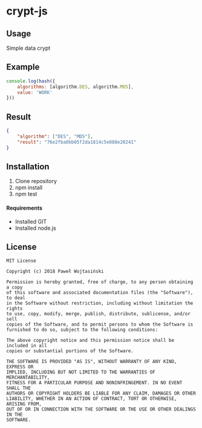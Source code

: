 # crypt-js

## Usage
Simple data crypt
###

## Example
```javascript
console.log(hash({
    algorithms: [algorithm.DES, algorithm.MD5],
    value: 'WORK'
}))
```

## Result
```json
{
    "algorithm": ["DES", "MD5"],
    "result": "76e2fba0bb05f2da1814c5e088e20241"
}
```

###

## Installation
1) Clone repository
2) npm install
3) npm test


#### Requirements
- Installed GIT
- Installed node.js

###

## License
```text
MIT License

Copyright (c) 2018 Paweł Wojtasiński

Permission is hereby granted, free of charge, to any person obtaining a copy
of this software and associated documentation files (the "Software"), to deal
in the Software without restriction, including without limitation the rights
to use, copy, modify, merge, publish, distribute, sublicense, and/or sell
copies of the Software, and to permit persons to whom the Software is
furnished to do so, subject to the following conditions:

The above copyright notice and this permission notice shall be included in all
copies or substantial portions of the Software.

THE SOFTWARE IS PROVIDED "AS IS", WITHOUT WARRANTY OF ANY KIND, EXPRESS OR
IMPLIED, INCLUDING BUT NOT LIMITED TO THE WARRANTIES OF MERCHANTABILITY,
FITNESS FOR A PARTICULAR PURPOSE AND NONINFRINGEMENT. IN NO EVENT SHALL THE
AUTHORS OR COPYRIGHT HOLDERS BE LIABLE FOR ANY CLAIM, DAMAGES OR OTHER
LIABILITY, WHETHER IN AN ACTION OF CONTRACT, TORT OR OTHERWISE, ARISING FROM,
OUT OF OR IN CONNECTION WITH THE SOFTWARE OR THE USE OR OTHER DEALINGS IN THE
SOFTWARE.
```

###